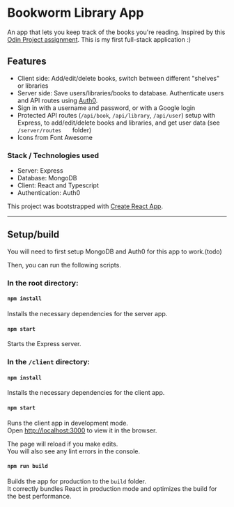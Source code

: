 # Bookworm Library App
An app that lets you keep track of the books you're reading. Inspired by this [Odin Project assignment](https://www.theodinproject.com/paths/full-stack-javascript/courses/javascript/lessons/library). This is my first full-stack application :)

## Features
- Client side: Add/edit/delete books, switch between different "shelves" or libraries
- Server side: Save users/libraries/books to database. Authenticate users and API routes using [Auth0](https://auth0.com/docs/libraries#introduction).
- Sign in with a username and password, or with a Google login
- Protected API routes (`/api/book`, `/api/library`, `/api/user`) setup with Express, to add/edit/delete books and libraries, and get user data (see `/server/routes   ` folder)
- Icons from Font Awesome

### Stack / Technologies used
- Server: Express
- Database: MongoDB
- Client: React and Typescript
- Authentication: Auth0

This project was bootstrapped with [Create React App](https://github.com/facebook/create-react-app).

---
## Setup/build
You will need to first setup MongoDB and Auth0 for this app to work.\(todo)

Then, you can run the following scripts.

### In the root directory:

#### `npm install`
Installs the necessary dependencies for the server app.

#### `npm start`
Starts the Express server.

### In the `/client` directory:

#### `npm install`
Installs the necessary dependencies for the client app.

#### `npm start`

Runs the client app in development mode.\
Open [http://localhost:3000](http://localhost:3000) to view it in the browser.

The page will reload if you make edits.\
You will also see any lint errors in the console.

#### `npm run build`

Builds the app for production to the `build` folder.\
It correctly bundles React in production mode and optimizes the build for the best performance.


